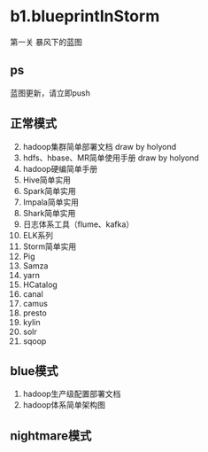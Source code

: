 # b1.blueprintInStorm
第一关 暴风下的蓝图

## ps
蓝图更新，请立即push

## 正常模式
2. hadoop集群简单部署文档  draw by holyond
3. hdfs、hbase、MR简单使用手册 draw by holyond 
4. hadoop硬编简单手册
5. Hive简单实用
6. Spark简单实用
7. Impala简单实用
8. Shark简单实用
9. 日志体系工具（flume、kafka）
10. ELK系列
11. Storm简单实用
12. Pig
13. Samza
14. yarn
15. HCatalog
16. canal
17. camus
18. presto
19. kylin
20. solr
21. sqoop

## blue模式
1. hadoop生产级配置部署文档
2. hadoop体系简单架构图

## nightmare模式